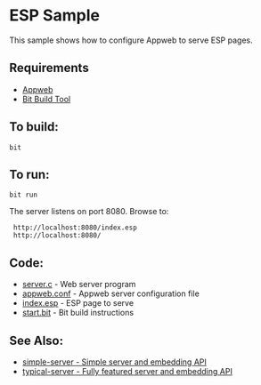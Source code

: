 ESP Sample
===

This sample shows how to configure Appweb to serve ESP pages.

Requirements
---
* [Appweb](http://embedthis.com/downloads/appweb/download.ejs)
* [Bit Build Tool](http://embedthis.com/downloads/bit/download.ejs)

To build:
---
    bit 

To run:
---
    bit run

The server listens on port 8080. Browse to: 
 
     http://localhost:8080/index.esp
     http://localhost:8080/

Code:
---
* [server.c](server.c) - Web server program
* [appweb.conf](appweb.conf) - Appweb server configuration file
* [index.esp](index.esp) - ESP page to serve
* [start.bit](start.bit) - Bit build instructions

See Also:
---
* [simple-server - Simple server and embedding API](../simple-server/README.md)
* [typical-server - Fully featured server and embedding API](../typical-server/README.md)
